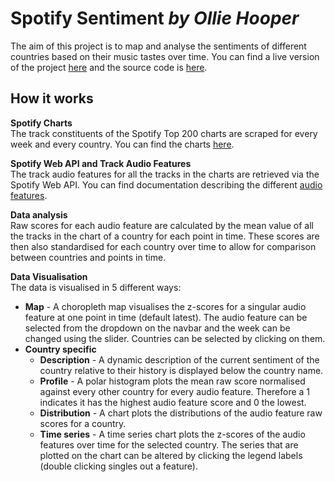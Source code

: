 # Spotify Sentiment *by Ollie Hooper*  
  
The aim of this project is to map and analyse the sentiments of different countries based on their music tastes over time.
You can find a live version of the project [here]() and the source code is [here](https://github.com/Ollie-Hooper/SpotifySentiment).
  
## How it works  
  
**Spotify Charts**  
The track constituents of the Spotify Top 200 charts are scraped for every week and every country. You can find the charts [here](spotifycharts.com).

**Spotify Web API and Track Audio Features**  
The track audio features for all the tracks in the charts are retrieved via the Spotify Web API. You can find documentation describing the different [audio features](https://developer.spotify.com/documentation/web-api/reference/tracks/get-several-audio-features/).

**Data analysis**  
Raw scores for each audio feature are calculated by the mean value of all the tracks in the chart of a country for each point in time. These scores are then also standardised for each country over time to allow for comparison between countries and points in time.

**Data Visualisation**  
The data is visualised in 5 different ways:
* **Map** - A choropleth map visualises the z-scores for a singular audio feature at one point in time (default latest). The audio feature can be selected from the dropdown on the navbar and the week can be changed using the slider. Countries can be selected by clicking on them.
* **Country specific**  
  * **Description** - A dynamic description of the current sentiment of the country relative to their history is displayed below the country name.
  * **Profile** - A polar histogram plots the mean raw score normalised against every other country for every audio feature. Therefore a 1 indicates it has the highest audio feature score and 0 the lowest.
  * **Distribution** - A chart plots the distributions of the audio feature raw scores for a country.
  * **Time series** - A time series chart plots the z-scores of the audio features over time for the selected country. The series that are plotted on the chart can be altered by clicking the legend labels (double clicking singles out a feature).